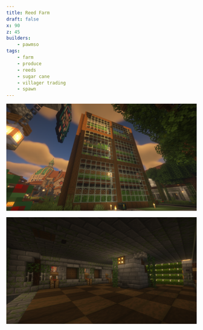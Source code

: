 ```yaml
---
title: Reed Farm
draft: false
x: 90
z: 45
builders:
    - pawmso
tags:
    - farm
    - produce
    - reeds
    - sugar cane
    - villager trading
    - spawn
---
```


![The exterior of the reed farm](20241226-exterior.png)

![The mechanisms of the reed farm](20241226-interior.png)
